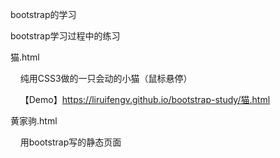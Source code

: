 bootstrap的学习

bootstrap学习过程中的练习

猫.html

     纯用CSS3做的一只会动的小猫（鼠标悬停）
     
     【Demo】https://liruifengv.github.io/bootstrap-study/猫.html      
     
黄家驹.html

     用bootstrap写的静态页面
